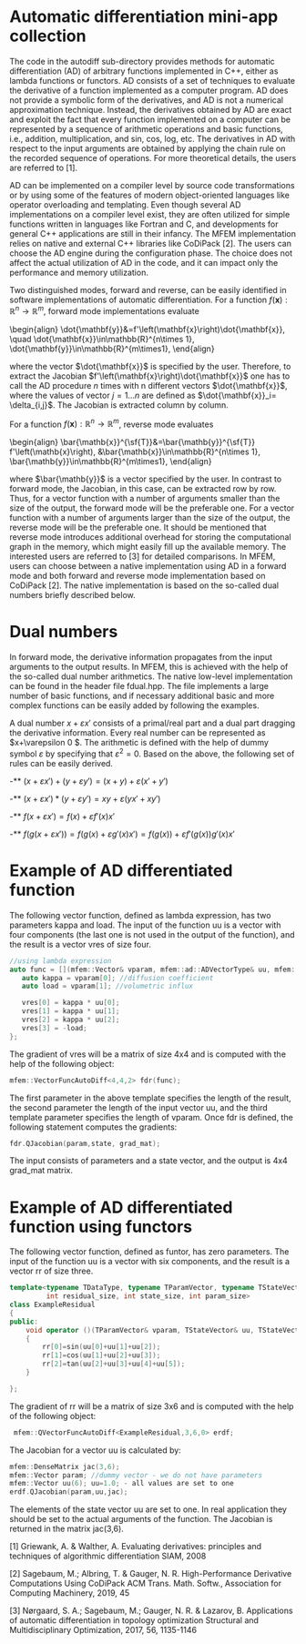 # Automatic differentiation mini-app collection  

 

The code in the autodiff sub-directory provides methods for automatic differentiation (AD) of arbitrary functions implemented in C++, either as lambda functions or functors.  AD consists of a set of techniques to evaluate the derivative of a function implemented as a computer program. AD  does not provide a symbolic form of the derivatives, and AD is not a numerical approximation technique. Instead, the derivatives obtained by AD are exact and exploit the fact that every function implemented on a computer can be represented by a sequence of arithmetic operations and basic functions, i.e., addition, multiplication, and sin, cos, log, etc. The derivatives in AD with respect to the input arguments are obtained by applying the chain rule on the recorded sequence of operations. For more theoretical details, the users are referred to [1].


AD can be implemented on a compiler level by source code transformations or by using some of the features of modern object-oriented languages like operator overloading and templating. Even though several AD implementations on a compiler level exist, they are often utilized for simple functions written in languages like Fortran and C, and developments for general C++ applications are still in their infancy.  The MFEM implementation relies on native and external C++ libraries like CoDiPack [2].  The users can choose the AD engine during the configuration phase. The choice does not affect the actual utilization of AD  in the code, and it can impact only the performance and memory utilization. 


Two distinguished modes, forward and reverse, can be easily identified in software implementations of automatic differentiation.  For a function $f(\mathbf{x}):\mathbb{R}^n \rightarrow\mathbb{R}^m$, forward mode implementations evaluate

\begin{align}
\dot{\mathbf{y}}&=f'\left(\mathbf{x}\right)\dot{\mathbf{x}}, \quad \dot{\mathbf{x}}\in\mathbb{R}^{n\times 1}, \dot{\mathbf{y}}\in\mathbb{R}^{m\times1},
\end{align}

where the vector $\dot{\mathbf{x}}$ is specified by the user. Therefore, to extract the Jacobian $f'\left(\mathbf{x}\right)\dot{\mathbf{x}}$ one has to call the AD procedure $n$ times with n different vectors $\dot{\mathbf{x}}$, where the values of  vector $j=1\dots n$ are defined as $\dot{\mathbf{x}}_i= \delta_{i,j}$. The Jacobian is extracted column by column. 

For a function $f(\mathbf{x}):\mathbb{R}^n \rightarrow\mathbb{R}^m$, reverse mode evaluates

\begin{align}
\bar{\mathb{x}}^{\sf{T}}&=\bar{\mathb{y}}^{\sf{T}} f'\left(\mathb{x}\right), &\bar{\mathb{x}}\in\mathbb{R}^{n\times 1}, \bar{\mathb{y}}\in\mathbb{R}^{m\times1},
\end{align}

where $\bar{\mathb{y}}$ is a vector specified by the user. In contrast to forward mode, the Jacobian, in this case, can be extracted row by row. Thus, for a vector function with a number of arguments smaller than the size of the output, the forward mode will be the preferable one. For a vector function with a number of arguments larger than the size of the output, the reverse mode will be the preferable one. It should be mentioned that reverse mode introduces additional overhead for storing the computational graph in the memory, which might easily fill up the available memory. The interested users are referred to [3] for detailed comparisons. In MFEM, users can choose between a native implementation using AD in a forward mode and both forward and reverse mode implementation based on CoDiPack [2]. The native implementation is based on the so-called dual numbers briefly described below.  

# Dual numbers

In forward mode, the derivative information propagates from the input arguments to the output results. In MFEM, this is achieved with the help of the so-called dual number arithmetics. The native low-level implementation can be found in the header file fdual.hpp.  The file implements a large number of basic functions, and if necessary additional basic and more complex functions can be easily added by following the examples. 


A dual number  $x+\varepsilon x'$ consists of a primal/real part and a dual part dragging the derivative information. Every real number can be represented as $x+\varepsilon 0 $. The arithmetic is defined with the help of dummy symbol $\varepsilon$ by specifying that $\varepsilon^2=0$. Based on the above, the following set of rules can be easily derived.


-** $\left(x+\varepsilon x'\right)+\left(y+\varepsilon y'\right)=\left(x+y\right)+\varepsilon\left(x'+y'\right)$ 

-** $\left(x+\varepsilon x'\right)*\left(y+\varepsilon y'\right)=xy+\varepsilon\left(yx'+xy'\right)$

-** $f\left(x+\varepsilon x'\right)=f\left(x\right)+\varepsilon f'\left(x\right)x'$

-** $f\left(g \left(x+\varepsilon x'\right) \right)= f\left(g \left(x\right)+\varepsilon g'\left(x\right) x'\right) = f\left(g \left(x \right)\right)+\varepsilon f'\left(g \left(x \right)\right) g'\left(x\right) x'$ 


# Example of AD differentiated function 

The following vector function, defined as lambda expression, has two parameters kappa and load. The input of the function uu is a vector with four components (the last one is not used in the output of the function), and the result is a vector vres of size four.

```c++
//using lambda expression
auto func = [](mfem::Vector& vparam, mfem::ad::ADVectorType& uu, mfem::ad::ADVectorType& vres) {
   auto kappa = vparam[0]; //diffusion coefficient
   auto load = vparam[1]; //volumetric influx

   vres[0] = kappa * uu[0];
   vres[1] = kappa * uu[1];
   vres[2] = kappa * uu[2];
   vres[3] = -load;
};
```
The gradient of vres will be a matrix of size 4x4 and is computed with the help of the following object:
```c++
mfem::VectorFuncAutoDiff<4,4,2> fdr(func);
```
The first parameter in the above template specifies the length of the result, the second parameter the length of the input vector uu, and the third template parameter specifies the length of vparam. Once fdr is defined, the following statement computes the gradients:
```c++
fdr.QJacobian(param,state, grad_mat);
```
The input consists of parameters and a state vector, and the output is 4x4 grad_mat matrix. 

# Example of AD differentiated function using functors

The following vector function, defined as funtor, has zero parameters. The input of the function uu is a vector with six components, and the result is a vector rr of size three.

```c++
template<typename TDataType, typename TParamVector, typename TStateVector,
         int residual_size, int state_size, int param_size>
class ExampleResidual
{
public:
    void operator ()(TParamVector& vparam, TStateVector& uu, TStateVector& rr)
    {
        rr[0]=sin(uu[0]+uu[1]+uu[2]);
        rr[1]=cos(uu[1]+uu[2]+uu[3]);
        rr[2]=tan(uu[2]+uu[3]+uu[4]+uu[5]);
    }

};
```

The gradient of rr will be a matrix of size 3x6 and is computed with the help of the following object:
```c++
 mfem::QVectorFuncAutoDiff<ExampleResidual,3,6,0> erdf;
```

The Jacobian for a vector uu is calculated by:
```c++
mfem::DenseMatrix jac(3,6);
mfem::Vector param; //dummy vector - we do not have parameters
mfem::Vector uu(6); uu=1.0; - all values are set to one 
erdf.QJacobian(param,uu,jac);
```
The elements of the state vector uu are set to one. In real application they should be set to the actual arguments of the function. The Jacobian is returned in the matrix jac(3,6).




[1] Griewank, A. & Walther, A. Evaluating derivatives: principles and techniques of algorithmic differentiation SIAM, 2008

[2] Sagebaum, M.; Albring, T. & Gauger, N. R. High-Performance Derivative Computations Using CoDiPack ACM Trans. Math. Softw., Association for Computing Machinery, 2019, 45

[3] Nørgaard, S. A.; Sagebaum, M.; Gauger, N. R. & Lazarov, B. Applications of automatic differentiation in topology optimization Structural and Multidisciplinary Optimization, 2017, 56, 1135-1146
